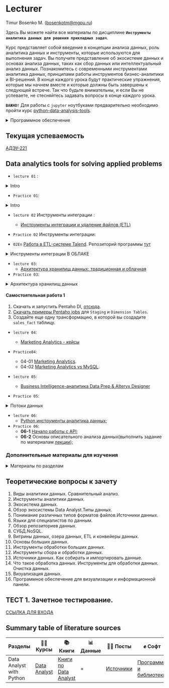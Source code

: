 # Lecturer
Timur Bosenko M. (bosenkotm@mgpu.ru)

Здесь Вы можете найти все материалы по дисциплине **`Инструменты аналитика данных для решения прикладных задач`**. 

Курс представляет собой  введение в концепции анализа данных, роль аналитика данных и инструменты, которые используются для выполнения задач. Вы получите представление об экосистеме данных и основах анализа данных, таких как сбор данных или интеллектуальный анализ данных. Познакомитесь с современными инструментами аналитика данных, принципами работы инструментов бизнес-аналитики и BI-решений. В конце каждого урока будут практические упражнения, которые мы начнем вместе и которые должны быть завершены к следующей встрече. Так что будьте внимательны, и если Вы не успеваете, не стесняйтесь задавать вопросы в конце каждого урока.

**`ВАЖНО!`** Для работы с `jupyter` ноутбуками предварительно необходимо пройти курс [python-data-analysis-tools](https://github.com/BosenkoTM/PDA).

<details>
<summary> Программное обеспечение </summary>

 - **`Google Colaboratory`** — бесплатная среда, чтобы писать код в jupyter notebook. [Google Colaboratory](  https://colab.research.google.com/).
 - **`Студия данных Google`** — cервис визуализации и анализа данных(En). [DataStudio](https://datastudio.google.com/navigation/reporting).
 - **`Yandex DataLens`** — cервис визуализации и анализа данных(Ru). [DataLens](https://datalens.yandex.ru/).

</details>

## Текущая успеваемость

 [АДЭУ-221](https://docs.google.com/spreadsheets/d/1jSBjDeu23q6fdkR9OyvqIYbHeZpov9XTWNaDsHRcIF4/edit?usp=sharing)

## Data analytics tools for solving applied problems

- `lecture 01` :

<details>
<summary> Intro </summary>

 - [Introduction to Data analytics](/lectures/lecture_01.pdf)

 - [Product analytics](https://youtu.be/Vy_rq-x9QEo)
    
</details>

-  `Practice 01`: 
 <details>
<summary> Intro </summary>

  - 01-1 [Визуализация данных из CSV-файла](https://cloud.yandex.ru/docs/datalens/tutorials/data-from-csv-visualization). [Индивидуальное задание](/practice/ex_01_1/01ex.md).
  - 01-2 [Product analytics](/practice/ex_01_2).
 </details>
 
- `lecture 02` Инструменты интеграции : 
    - [Инструменты интеграции и удаление файлов (ETL)](/lectures/lecture_02.pdf)
- `Practice 02` Инструменты интеграции:

- `02En` [Работа в ETL-системе Talend](/practice/ex_02/pr_02_read_fileCSV_talend.pdf). Репозиторий программы [тут](https://disk.yandex.ru/d/jELYUXeI9HEEmg)

<details>
<summary> Инструменты интеграции В ОБЛАКЕ </summary>
  
 `02Ru`  [POLYMATICA BI В ОБЛАКЕ](https://partners.platform.polymatica.ru/auth?redirect=https%253A%252F%252Fpartners.platform.polymatica.ru%252F)
 
 - **02-1** [Polymatica Dashboards: загрузка данных из файла и работа с датасетом](https://www.youtube.com/watch?v=83iCC4unHsE&list=PLjiEjSNywDXuZgIgd6PjlIbLkXGiqlP2k&index=2);
 - **02-2** [Polymatica Dashboards: cоздание источника](https://www.youtube.com/watch?v=BrIqTrhBs84&list=PLjiEjSNywDXuZgIgd6PjlIbLkXGiqlP2k&index=3);
 - **02-3** [Polymatica Dashboards: загрузка датасета из источника](https://www.youtube.com/watch?v=vth0efKfzyA&list=PLjiEjSNywDXuZgIgd6PjlIbLkXGiqlP2k&index=4);
 - **02-4** [Polymatica Dashboards: настройка фильтров](https://www.youtube.com/watch?v=Q9tC6PsyvmQ&list=PLjiEjSNywDXuZgIgd6PjlIbLkXGiqlP2k&index=6);
 - **02-5** [Polymatica Dashboards: объединение датасетов](https://www.youtube.com/watch?v=3MNmzGKcRKM&list=PLjiEjSNywDXuZgIgd6PjlIbLkXGiqlP2k&index=9).
 
  `02Ru` [Polymatica Analytics в облаке](https://edu.polymatica.ru/)

  - **02-6** [Обзор Polymatica Analytics](https://www.youtube.com/watch?v=5aV5t4XeJfQ).
  - **02-7** [Основные операции с размерностями и фактами](https://www.youtube.com/watch?v=5AzJQJO8kzs).
  - **02-08** [Визуализация: Графики. Часть 1](https://www.youtube.com/watch?v=UCywumvP5lM&t=47s).
  - **02-09** [Визуализация: Графики. Часть 2](https://www.youtube.com/watch?v=jLkuQGAHn1M).
      
</details>

- `lecture 03`:
    - [Архитектура хранилищ данных: традиционная и облачная](/lectures/lecture_03.pdf)
-  `Practice 03`:

<details>
<summary> Архитектура хранилищ данных </summary>

 - 03 [Архитектура хранилищ данных: традиционная и облачная](/practice/ex_03/ex_3.pdf).
 - Репозиторий программы [тут](https://disk.yandex.ru/d/jELYUXeI9HEEmg)
 - Вам необходимо скачать и запустить Pentaho Data Integration Community Edition [скачать](https://sourceforge.net/projects/pentaho/).
 - Pentaho DI требует установку Java 8.
 - Скачать архив и распаковать его. Вам нужно запустить `spoon.sh` для Linux/Mac и `spoon.bat` для Windows.
 - Установка `Pentaho DI` на примере Windows 10  [здесь](https://www.youtube.com/watch?v=RL-EZCi51gc&feature=youtu.be&ab_channel=DataLearn)
</details>

#### Самостоятельная работа 1
1. Скачать и запустить Pentaho DI, [отсюда](https://sourceforge.net/projects/pentaho/).
2. [Скачать примеры Pentaho jobs](https://github.com/Data-Learn/data-engineering/tree/master/DE-101%20Modules/Module04/DE%20-%20101%20Lab%204.4) для `Staging` и `Dimension Tables`.
3. Создайте еще одну трансформацию, в которой вы создадите `sales_fact` таблицу.

- `lecture 04`:
    - [Marketing Analytics - кейсы](https://github.com/pilosI/python_data_analysis#%D1%83%D1%87%D0%B5%D0%B1%D0%BD%D1%8B%D0%B5-%D0%BF%D1%80%D0%BE%D0%B5%D0%BA%D1%82%D1%8B-%D0%BF%D0%BE-%D0%B0%D0%BD%D0%B0%D0%BB%D0%B8%D0%B7%D1%83-%D0%B4%D0%B0%D0%BD%D0%BD%D1%8B%D1%85-%D0%B2-jupyter-notebook)
- `Practice04`: 
    - 04-01 [Marketing Analytics](/marketing_analytics_students.ipynb).
    - 04-02 [Marketing Analytics vs MySQL](https://colab.research.google.com/drive/1ZFauMnc7JSRUGDEdor0EC6BAUe_YGVwt?usp=sharing).
    
- `lecture 05`:
    - [Business Intelligence-аналитика Data Prep & Alteryx Designer ](/lectures/lecture_05.pdf)
    
- `Practice 05`:

<details>
<summary> Потоки данных </summary>
 
   Необходимо построить в `Tableau Prep Flow`, `Alteryx Workflow`потоки данных ([скачать данные](/data)) и сохранить результат в своем `git`. Вы можете использовать данные, подключившись к БД `Postgres` или БД `My SQL`, в которую мы загружали данные. Альтернативно, можете просто повторить существующие задания из Alteryx/Tableau tutorial, чтобы понять как работает инструмент.
 
  - [Видеолекция по инструментам аналитики данных](https://www.tableau.com/support/releases/prep/2022.2.3#esdalt). Репозиторий программы [тут](https://disk.yandex.ru/d/jELYUXeI9HEEmg)
    
</details>

- `lecture 06`:
   - [Python инструменты аналитика данных]();
- `Practice 06`:    
    -  **06-1** [Начало работы с API](/practice/06/06_1.md);
    -  **06-2** Основы описательного анализа данных(выполнить задание по материалам [лекции](https://github.com/BosenkoTM/DAT-for-SAP/blob/main/lectures/Lecture%20Fundamentals%20of%20descriptive%20data%20analysi.pdf));

### Дополнительные материалы для изучения

<details>
<summary> Материалы по разделам</summary>
 
#### ETL Компоненты и начало работы с ETL на примере Pentaho Data Integration
1. Видео лекция - теория - [ETL Компоненты](https://youtu.be/-oCBttnefMQ). 
2. Видео лекция - практика - [Начало работы с Pentaho DI](https://youtu.be/-oCBttnefMQ?t=2087)
3. [Видео по основам Pentaho DI](https://youtu.be/K3X9wIC0jO8) и [ссылка на исходные файлы из видео](https://drive.google.com/file/d/1yw0E7Gqm4Rocui_pQYPdfmmnFtGfx3LY/view?usp=sharing)
#### Tableau prep
1. [2023 Начало работы с Tableau prep](https://help.tableau.com/current/prep/en-us/prep_get_started.htm);
2. [2023 Tableau Prep Help](https://disk.yandex.ru/d/BjbXWdqjH0jzyA);
3. Carl Allchin [ 2020 Tableau Prep: Up & Running](https://disk.yandex.ru/i/Qpjx0mtLurwkcw);
4. [2019 A-Practitioners-Guide-to-Tableau-prep-Builder](https://docs.yandex.ru/docs/view?tm=1665697499&tld=ru&lang=en&name=A-Practitioners-Guide-to-Tableau-prep-Builder.pdf&text=Tableau%20Prep&url=https%3A%2F%2Fresources.useready.com%2Fwp-content%2Fuploads%2F2019%2F08%2FA-Practitioners-Guide-to-Tableau-prep-Builder.pdf&lr=213&mime=pdf&l10n=ru&sign=6de6f2866532daf9d67052c949d1830f&keyno=0&nosw=1&serpParams=tm%3D1665697499%26tld%3Dru%26lang%3Den%26name%3DA-Practitioners-Guide-to-Tableau-prep-Builder.pdf%26text%3DTableau%2BPrep%26url%3Dhttps%253A%2F%2Fresources.useready.com%2Fwp-content%2Fuploads%2F2019%2F08%2FA-Practitioners-Guide-to-Tableau-prep-Builder.pdf%26lr%3D213%26mime%3Dpdf%26l10n%3Dru%26sign%3D6de6f2866532daf9d67052c949d1830f%26keyno%3D0%26nosw%3D1).
5. [Начало работы с Alteryx Designer](https://help.alteryx.com/learn/learningguide.html).
#### Apache Airflow
1. [Введение в Apache Airflow](https://khashtamov.com/ru/apache-airflow-introduction/) (Русский)
2. [Как мы оркестрируем процессы обработки данных с помощью Apache Airflow](https://habr.com/ru/company/lamoda/blog/518620/) (Русский)
3. [Apache Airflow: делаем ETL проще](https://habr.com/ru/post/512386/) (Русский)
4. [ETL процесс получения данных из электронной почты в Apache Airflow](https://habr.com/ru/post/495676/) (Русский)
5. [Getting started with Apache Airflow](https://towardsdatascience.com/getting-started-with-apache-airflow-df1aa77d7b1b) (English)
#### Apache NiFi
1. [Apache NiFi: что это такое и краткий обзор возможностей](https://habr.com/ru/company/rostelecom/blog/432166/) (Русский)
2. [Динамическое создание кластера Apache NiFi](https://habr.com/ru/post/331444/) (Русский)
3. [Apache NIFI — Краткий обзор возможностей на практике](https://habr.com/ru/post/465299/) (Русский)
4. [How Apache Nifi works — surf on your dataflow, don’t drown in it](https://medium.com/free-code-camp/nifi-surf-on-your-dataflow-4f3343c50aa2)
5. [Побег от скуки — процессы ETL](https://habr.com/ru/post/508620/) (Русский)
#### Data Build Tool (dbt) tool 
1. [Data Build Tool или что общего между Хранилищем Данных и Смузи](https://habr.com/ru/company/otus/blog/501380/) (Русский)
2. [DBT: A new way to transform data and build pipelines at The Telegraph](https://medium.com/the-telegraph-engineering/dbt-a-new-way-to-handle-data-transformation-at-the-telegraph-868ce3964eb4) (English)
3. [What, exactly, is dbt?](https://blog.getdbt.com/what--exactly--is-dbt-/) (English)
4. [Работа с dbt на базе Google BigQuery](https://habr.com/ru/post/542008/) (Русский)
5. [Сквозная Аналитика на Azure SQL + dbt + Github Actions + Metabase](https://habr.com/ru/post/538106/) (Русский)

#### Luigi
1. [Строим Data Pipeline на Python и Luigi](https://khashtamov.com/ru/data-pipeline-luigi-python/) (Русский)
2. [Обзор фреймворка Luigi для построения последовательностей выполнения задач](https://habr.com/ru/company/otus/blog/339904/) (Русский)
3. [Airbnb’s Airflow Versus Spotify’s Luigi](https://medium.com/better-programming/airbnbs-airflow-versus-spotify-s-luigi-bd4c7c2c0791) (English)
4. [Data pipelines, Luigi, Airflow: everything you need to know](https://towardsdatascience.com/data-pipelines-luigi-airflow-everything-you-need-to-know-18dc741449b7) (English)

</details>
 
## Теоретические вопросы к зачету

1.	Виды аналитики данных. Сравнительный анализ.
2.	Инструменты аналитики данных.
3.	Экосистема данных.
4.	Обзор экосистемы Data Analyst.Типы данных.
5.	Понимание различных типов форматов файлов.Источники данных.
6.	Языки для специалистов по данным.
7.	Обзор репозиториев данных.
8.	СУБД.NoSQL.
9.	Витрины данных, озера данных, ETL и конвейеры данных.
10.	Основы больших данных.
11.	Инструменты обработки больших данных.
12.	Инструменты сбора и обработки данных.
13.	Источники данных. Как собирать и импортировать данные.
14.	Что такое обработка данных. Инструменты для обработки данных. Очистка данных.
15.	Визуализация данных.
16.	Программное обеспечение для визуализации и информационной панели.

## ТЕСТ 1. Зачетное тестирование. 
[ССЫЛКА ДЛЯ ВХОДА](https://docs.google.com/forms/d/e/1FAIpQLSd0hfJDgqL1pNQE_np1S0V1_FVY7h_1Dvki7b_yimaj4Fnb8A/viewform?usp=sf_link)

## Summary table of literature sources
Разделы | 👨‍🏫 Курсы | 📚 Книги | 📊 Данные | 🙋‍♂️ Посты | ✊ Софт
--- | --- | --- | --- | --- | ---
Data Analyst with Python | [Data Analyst](https://github.com/elmoallistair/datacamp-data-analyst-with-python) | [Книги по Data Analyst](https://practicum.yandex.ru/blog/top-knig-po-analitike/) | + | [Источники ](books/social_data_science.md) | [Программы и библиотеки ](https://habr.com/ru/post/542718/)

